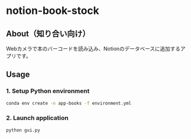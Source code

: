 # notion-book-stock
## About（知り合い向け）
Webカメラで本のバーコードを読み込み、Notionのデータベースに追加するアプリです。

## Usage
### 1. Setup Python environment
```bash
conda env create -n app-books -f environment.yml
```

### 2. Launch application
```bash
python gui.py
```
